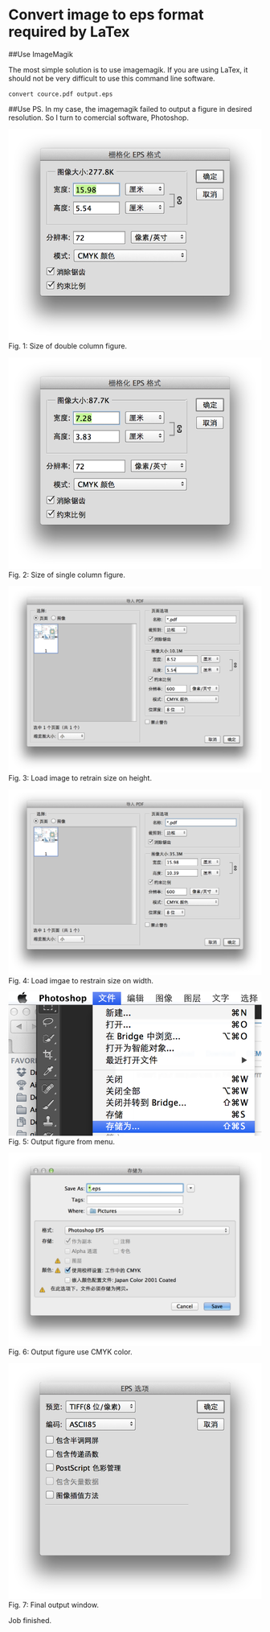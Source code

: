 Convert image to eps format required by LaTex
========


##Use ImageMagik

The most simple solution is to use imagemagik. If you are using LaTex, it should not be very difficult to use this command line software.
```
convert cource.pdf output.eps
```

##Use PS.
In my case, the imagemagik failed to output a figure in desired resolution. So I turn to comercial software, Photoshop.

![Fig. 1: Size of double column figure.](https://github.com/daweih/tech_blog/blob/master/fig/double_column.png)
Fig. 1: Size of double column figure.

![Fig. 2: Size of single column figure.](https://github.com/daweih/tech_blog/blob/master/fig/single_column.png)
Fig. 2: Size of single column figure.

![Fig. 3: Load image to retrain size on height.](https://github.com/daweih/tech_blog/blob/master/fig/restrain_on_height.png)
Fig. 3: Load image to retrain size on height.

![Fig. 4: Load imgae to restrain size on width.](https://github.com/daweih/tech_blog/blob/master/fig/restrain_on_width.png)
Fig. 4: Load imgae to restrain size on width.

![Fig. 5: Output figure from menu.](https://github.com/daweih/tech_blog/blob/master/fig/output0.png)
Fig. 5: Output figure from menu.

![Fig. 6: Output figure use CMYK color.](https://github.com/daweih/tech_blog/blob/master/fig/output1.png)
Fig. 6: Output figure use CMYK color.

![Fig. 7: Final output window.](https://github.com/daweih/tech_blog/blob/master/fig/output2.png)
Fig. 7: Final output window.

Job finished.